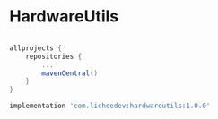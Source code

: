 # HardwareUtils

```gradle

allprojects {
    repositories {
        ...
        mavenCentral()
    }
}

implementation 'com.licheedev:hardwareutils:1.0.0'
```